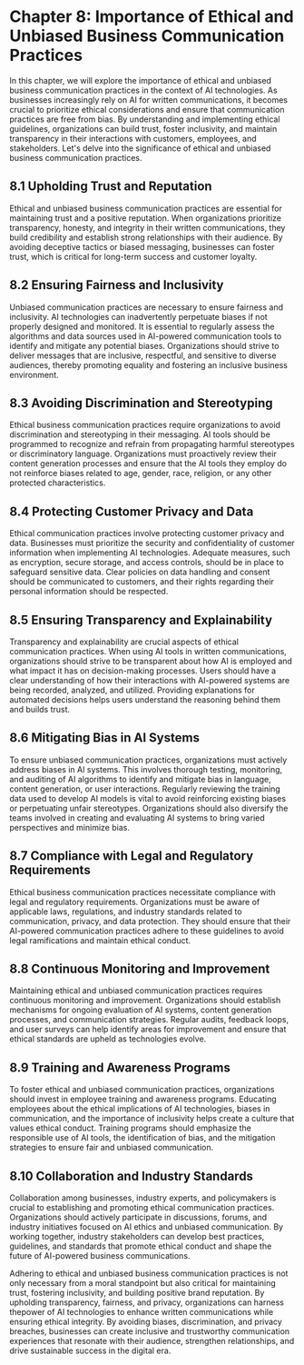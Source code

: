Chapter 8: Importance of Ethical and Unbiased Business Communication Practices
==============================================================================

In this chapter, we will explore the importance of ethical and unbiased business communication practices in the context of AI technologies. As businesses increasingly rely on AI for written communications, it becomes crucial to prioritize ethical considerations and ensure that communication practices are free from bias. By understanding and implementing ethical guidelines, organizations can build trust, foster inclusivity, and maintain transparency in their interactions with customers, employees, and stakeholders. Let's delve into the significance of ethical and unbiased business communication practices.

8.1 Upholding Trust and Reputation
----------------------------------

Ethical and unbiased business communication practices are essential for maintaining trust and a positive reputation. When organizations prioritize transparency, honesty, and integrity in their written communications, they build credibility and establish strong relationships with their audience. By avoiding deceptive tactics or biased messaging, businesses can foster trust, which is critical for long-term success and customer loyalty.

8.2 Ensuring Fairness and Inclusivity
-------------------------------------

Unbiased communication practices are necessary to ensure fairness and inclusivity. AI technologies can inadvertently perpetuate biases if not properly designed and monitored. It is essential to regularly assess the algorithms and data sources used in AI-powered communication tools to identify and mitigate any potential biases. Organizations should strive to deliver messages that are inclusive, respectful, and sensitive to diverse audiences, thereby promoting equality and fostering an inclusive business environment.

8.3 Avoiding Discrimination and Stereotyping
--------------------------------------------

Ethical business communication practices require organizations to avoid discrimination and stereotyping in their messaging. AI tools should be programmed to recognize and refrain from propagating harmful stereotypes or discriminatory language. Organizations must proactively review their content generation processes and ensure that the AI tools they employ do not reinforce biases related to age, gender, race, religion, or any other protected characteristics.

8.4 Protecting Customer Privacy and Data
----------------------------------------

Ethical communication practices involve protecting customer privacy and data. Businesses must prioritize the security and confidentiality of customer information when implementing AI technologies. Adequate measures, such as encryption, secure storage, and access controls, should be in place to safeguard sensitive data. Clear policies on data handling and consent should be communicated to customers, and their rights regarding their personal information should be respected.

8.5 Ensuring Transparency and Explainability
--------------------------------------------

Transparency and explainability are crucial aspects of ethical communication practices. When using AI tools in written communications, organizations should strive to be transparent about how AI is employed and what impact it has on decision-making processes. Users should have a clear understanding of how their interactions with AI-powered systems are being recorded, analyzed, and utilized. Providing explanations for automated decisions helps users understand the reasoning behind them and builds trust.

8.6 Mitigating Bias in AI Systems
---------------------------------

To ensure unbiased communication practices, organizations must actively address biases in AI systems. This involves thorough testing, monitoring, and auditing of AI algorithms to identify and mitigate bias in language, content generation, or user interactions. Regularly reviewing the training data used to develop AI models is vital to avoid reinforcing existing biases or perpetuating unfair stereotypes. Organizations should also diversify the teams involved in creating and evaluating AI systems to bring varied perspectives and minimize bias.

8.7 Compliance with Legal and Regulatory Requirements
-----------------------------------------------------

Ethical business communication practices necessitate compliance with legal and regulatory requirements. Organizations must be aware of applicable laws, regulations, and industry standards related to communication, privacy, and data protection. They should ensure that their AI-powered communication practices adhere to these guidelines to avoid legal ramifications and maintain ethical conduct.

8.8 Continuous Monitoring and Improvement
-----------------------------------------

Maintaining ethical and unbiased communication practices requires continuous monitoring and improvement. Organizations should establish mechanisms for ongoing evaluation of AI systems, content generation processes, and communication strategies. Regular audits, feedback loops, and user surveys can help identify areas for improvement and ensure that ethical standards are upheld as technologies evolve.

8.9 Training and Awareness Programs
-----------------------------------

To foster ethical and unbiased communication practices, organizations should invest in employee training and awareness programs. Educating employees about the ethical implications of AI technologies, biases in communication, and the importance of inclusivity helps create a culture that values ethical conduct. Training programs should emphasize the responsible use of AI tools, the identification of bias, and the mitigation strategies to ensure fair and unbiased communication.

8.10 Collaboration and Industry Standards
-----------------------------------------

Collaboration among businesses, industry experts, and policymakers is crucial to establishing and promoting ethical communication practices. Organizations should actively participate in discussions, forums, and industry initiatives focused on AI ethics and unbiased communication. By working together, industry stakeholders can develop best practices, guidelines, and standards that promote ethical conduct and shape the future of AI-powered business communications.

Adhering to ethical and unbiased business communication practices is not only necessary from a moral standpoint but also critical for maintaining trust, fostering inclusivity, and building positive brand reputation. By upholding transparency, fairness, and privacy, organizations can harness thepower of AI technologies to enhance written communications while ensuring ethical integrity. By avoiding biases, discrimination, and privacy breaches, businesses can create inclusive and trustworthy communication experiences that resonate with their audience, strengthen relationships, and drive sustainable success in the digital era.

